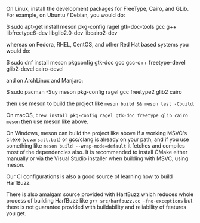 On Linux, install the development packages for FreeType, Cairo, and GLib. For
example, on Ubuntu / Debian, you would do:

$ sudo apt-get install meson pkg-config ragel gtk-doc-tools gcc g++ libfreetype6-dev libglib2.0-dev libcairo2-dev

whereas on Fedora, RHEL, CentOS, and other Red Hat based systems you would do:

$ sudo dnf install meson pkgconfig gtk-doc gcc gcc-c++ freetype-devel glib2-devel cairo-devel

and on ArchLinux and Manjaro:

$ sudo pacman -Suy meson pkg-config ragel gcc freetype2 glib2 cairo

then use meson to build the project like `meson build && meson test -Cbuild`.

On macOS, `brew install pkg-config ragel gtk-doc freetype glib cairo meson`
then use meson like above.

On Windows, meson can build the project like above if a working MSVC's cl.exe
(`vcvarsall.bat`) or gcc/clang is already on your path, and if you use
something like `meson build --wrap-mode=default` it fetches and compiles most
of the dependencies also.  It is recommended to install CMake either manually
or via the Visual Studio installer when building with MSVC, using meson.

Our CI configurations is also a good source of learning how to build HarfBuzz.

There is also amalgam source provided with HarfBuzz which reduces whole process
of building HarfBuzz like `g++ src/harfbuzz.cc -fno-exceptions` but there is
not guarantee provided with buildability and reliability of features you get.
